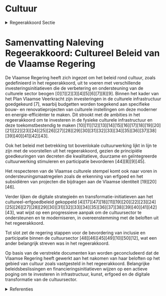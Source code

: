 # Cultuur

<details>
        <summary>Regeerakkoord Sectie </summary>
        <p>5.2 Cultuur 1 Cultuur zit in het DNA van de Vlaming. We hebben van vorige generaties een rijke cultuur geërfd die ons vandaag inspireert en een venster op de wereld biedt. We maken van Vlaanderen een sterke en zelfzekere natie waar Vlamingen en bezoe-kers fier op zijn, met aandacht voor een rijke waaier aan culturele beleving.. Cultuur is ook erfgoed en vrijetijdsbeleving en zelfs internationale diplomatie. Vlaanderen kan pas echt stralen als het ook cultureel straalt. De Vlaamse Meesters – uit heden en verleden en in alle creatieve richtingen – moeten het uithangbord worden van de grootsheid die Vlaanderen in zich heeft. 2 Cultuur verbindt. Cultuur zorgt voor samenhorigheid en gemeenschapsvorming en is in een grote mate gebouwd op vrijwilli-gers. Cultuur wordt ondersteund, door zowel de overheid als private partners. Zij vormen het sociaal kapitaal van onze samenleving, de dragers van het kostbare weefsel, die we blijvend willen ondersteunen. We dragen zorg voor ons artistiek en cultureel erfgoed en hebben de ambitie om op het vlak van heden daagse en toekomstgerichte artistieke, architecturale en culturele activiteiten de wereldtop te zijn. Vlaanderen kent een rijk landschap aan culturele amateurvereni-gingen die ook onze aandacht verdienen. De amateurkunsten hebben een grote meer-waarde binnen het culturele veld en zijn een verrijking voor heel veel Vlamingen.. We stimuleren verdere samenwerkingen op het terrein tussen de professionele kunsten, de amateurkunsten en deeltijds kunstonderwijs. We hebben ook oog voor nieuwe cultuur-vormen zoals o.a. “urban culture”. 3 Voor Kunstorganisaties die op Vlaams niveau ondersteund worden, willen we de lat hoog blijven leggen. Zowel op artistiek als zakelijk vlak moet een internationaal niveau de ambitie zijn. Daarbij willen wij blijvend scherpe keuzes maken. De grote kunst-instellingen van de Vlaamse Gemeenschap blijven omwille van hun internationale artistieke niveau, bereik en omvang de artistieke topambassadeurs die Vlaanderen internationaal mee op de kaart zetten. Zij moeten toonaangevend zijn inzake kwaliteit, publiekswerking, cultureel ondernemerschap en management en bieden talent ontplooiings kansen aan. 4 Daarnaast bieden we een antwoord op de legitieme vraag van een aantal structureel verankerde kunsthuizen voor een grotere financiële zekerheid op lange termijn. We passen hiervoor het kunstendecreet aan. 5 Het projectenbeleid geeft ontwikkelings-kansen aan opkomend talent, maar dit mag er niet toe leiden dat de illusie wordt gecreëerd dat dit automatisch leidt tot een structurele subsidie. Bij de beoordeling gebeurt de selectie prioritair in functie van het potentieel om een internationaal niveau te bereiken. Selectiever kiezen moet ook leiden tot een betere ondersteuning voor diegene die de norm halen. 6 Voordat een samenwerking met Kanal in Brussel kan worden uitgebouwd, moet Kanal ook een duidelijke Vlaamse stempel dragen, zowel naar uitstraling als binnen de organisatiestructuur, inclusief in zake de normen van deugdelijk bestuur, zoals we ook blijven inzetten op het goed werkende samenwerkingsmodel van Flagey. 7 De aandacht voor de cultureel erfgoeds-ector blijft eveneens een prioriteit. Onze Vlaamse musea en erfgoedbibliotheken, archiefinstellingen hebben objecten, kunst-werken, boeken en documenten uit het verleden bewaard voor het heden en voor de generaties na ons. Zij vertellen ons het verhaal van ons gedeeld verleden en de opbouw van onze Vlaamse identiteit. We versterken de financiële inhaalbeweging die in de vorige regeerperiode is ingezet. Daarnaast is er binnen deze sector ook een noodzaak om te komen tot een beter management en een beter zakelijk beleid van verschillende erfgoedinstellingen. Dit alles moet in samenspraak met de lokale besturen worden opgenomen. We werken verder aan Inventaris Vlaanderen voor immaterieel cultureel erfgoed . 8 We nemen een regierol op voor een afgestemd depotbeleid dat niet enkel inzet op nieuwe bewaarplaatsen om te borgen maar na waardering en inventarisatie, ook resulteert in herbestemmen en afstoten. We doen dit samen met specifieke partners en lokale besturen en gezamenlijk voor cultureel en onroerend erfgoed. In het kader van dit depotbeleid is er ook aandacht voor de collecties van herbestemde kerken. 9 Door de eeuwen heen heeft Vlaanderen steeds op cultureel vlak een voortrekkersrol ingenomen. Om deze positie te behouden en te versterken werken we een regeling uit voor internationale bruiklenen die onze musea in staat stelt om zich als volwaardige partner te profileren bij het opzetten van internationale tentoonstellingen, en die een belangrijke hefboom vormt voor de werking en het imago van onze erfgoedsector. 10 Vlaanderen beschikt over grote en zeer interessante private collecties. We stimu-leren het overleg tussen deze verzamelaars en onze musea. We gaan na in welke mate en onder welke voorwaarden deze collecties aan het brede publiek kunnen getoond worden, met respect voor het publiek karakter van onze musea. Ter versterking van het Vlaamse topstukkenbeleid onder-zoeken we de mogelijkheden van een private topstukkenstichting. 11 We werken een modernisering uit van de reeds bestaande regeling inzake de inbetaling-geving van kunstwerken om zo de collectie van de Vlaamse Gemeenschap met topstukken en sleutelwerken te verrijken. 12 We blijven inzetten op de verbreding, en verdieping van de vrijetijdsparticipatie van alle Vlamingen. Daarvoor zal Vlaanderen de Uitpas verder aanbieden als opstap aan alle geïnteresseerde lokale besturen. We geven de museumpas alle kansen. 13 De aandacht voor cultureel onder-nemerschap wordt versterkt. De huidige instrumenten (cultuurloket, cultuurkrediet, kunstkoopregeling…) worden verdergezet, geëvalueerd en waar nodig versterkt. Het secundair kunstonderwijs (KSO), maar ook de artistieke hogescholen en universitaire opleidingen, zetten in op cultureel onder-nemerschap. We onderzoeken verder de mogelijkheden om private en publieke partners nauwer te betrekken. 14 Het decreet bovenlokale cultuurwerking is sinds 1 januari 2019 van kracht. We leggen bij de beoordeling van aanvragen sterk het accent op het transversale aspect. We blijven samenwerking tussen organisaties en lokale besturen en/of intergemeentelijke samen-werkingen hierin aanmoedigen. We monitoren en evalueren de eerste uitrol van dit decreet op het terrein en passen des gevallend aan. 15 Het nieuwe circusdecreet voorziet in de ondersteuning van alle facetten van een geïntegreerd circusbeleid met als doel een antwoord te bieden op de groeiende Vlaamse en internationale dynamiek en professionalisering van deze sector. 16 We versterken de werkingen van Z33, het expertisecentrum Bokrijk/Crafts en Alden Biesen (o.m. op het vlak van muziek educatie, oude muziek, opera) zodat ze de toege-wezen trekkende en stimulerende rol structureel verder kunnen uitbouwen. De opgestarte regionale trajectbegeleiding wordt op basis van een monitoring en evaluatie van de tus sen tijdse resultaten waar nodig bijgestuurd. 17 Investeren in culturele infrastructuur is een absolute prioriteit voor deze Vlaamse regering. Door diverse grote werven aan te pakken, wil ze een duidelijk verschil maken. Investeren in infrastructuur is ook een investering in de artistieke toekomst. 18 We werken de verbouwing van KMSKA deze regeerperiode af en heropenen het. Om de internationale ambities van KMSKA waar te maken zal de Vlaamse regering na heropening ook extra investeren in de werking van dit museum. Ook het MHKA in Antwerpen zit in een traject naar een nieuw gebouw op de site Zuidersluis/hof Van beroep. Tijdens deze regeerperiode zetten we de nodige stappen om tegen het einde van de regeerperiode ook effectief aan het bouwen te zijn. 19 De grote zaal van het Kaaitheater wordt gerenoveerd en op de site wordt ook een tweede zaal voor kleinere producties en extra presentatieruimte gerealiseerd. Ook de vernieuwingswerken aan het Kunsten-centrum Stuk worden verdergezet. 20 Voor de Gentse operasite wordt in overleg en samenwerking met de stad Gent als eigenaar tijdens deze regeerperiode het masterplan opgesteld en starten we met de realisatie van de renovatie en restauratie. Hetzelfde gebeurt met de Bourla schouw-burg te Antwerpen waar eveneens in overleg en samenwerking met de Stad Antwerpen een hedendaagse schouwburg op inter-nationaal niveau wordt gerealiseerd zonder afbreuk te doen aan de historische context en de erfgoedwaarde. Ook met de stad Brugge wordt samengewerkt om de plannen voor de vernieuwde museumsite in de binnenstad te realiseren. 21 De werken aan KMSKA, M HKA, Bourla, de Gentse Opera, het Kaaitheater en de ver nieuwde museumsite in Brugge maken ook deel uit van een breder cultuur- toeristisch verhaal waarin we Vlaanderen, Vlaamse meesters en Vlaams erfgoed op de kaart zetten. 22 Met het Sportinfrastructuurplan van vorige legislatuur als voorbeeld, plannen we een structurele aanpak voor bovenlokale culturele infrastructuur en bouwen een lange termijnvisie uit. Andere projectaanvragen voor onder-steuning als grote culturele infrastructuur van uitzonderlijke omvang, toetsen we op inhoudelijke meerwaarde van het landschap, draagvlak en financiële haalbaarheid. 23 We dringen bij de federale regering aan op de overdracht van het Amerikaans Theater voor de creatie van een nieuwe Vlaamse culturele pool. Dit moet leiden tot een theaterzaal met een capaciteit van 1.200 zitjes die het mogelijk moet maken om een aantal grotere dans-, theater-, en muziekproducties op rendabele wijze naar Brussel te halen. Tevens beogen we daarmee een broedplek voor jong artistiek talent waar ze kunnen creëren, leren en onderling uitwisselen. Na overdracht zal de coördinatie van dit project gebeuren door de Ancienne Belgique. 24 We starten een traject om onze Vlaamse geschiedenis te ontsluiten in een museum voor de geschiedenis en cultuur van Vlaanderen. De regering onderzoekt hiervoor de verschillende scenario’s en zal nog deze regeerperiode de eerste concrete stappen zetten. 25 De digitalisering van de cultuursector blijft een aandachtspunt. Daartoe verlengen we de opdracht van Publiq en VIAA. We voeren een éénduidig beleid dat versnippering tegengaat, meerwaarde biedt aan de cultuuraanbieder- en gebruiker en werkt in een gezond businessmodel. 26 We zetten de efficiëntie-oefening in de culturele bovenbouw verder, zodanig dat er meer budget naar de basiswerking kan vloeien. 27 We erkennen de verbindende en eman-cipatorische kracht van het sociaal-cultu-reel werk en het belang ervan voor de vorming van een betrokken samenleving, met een collectief gedeelde identiteit gebaseerd op een gemeenschappelijke sokkel van waarden en fundamentele rechten en vrijheden. Het moet gaan om organisaties die bijdragen aan de emancipatie van mensen en groepen en aan de versterking van een democratische, inclusieve en duurzame samenleving. Om dit nog sterker tot uitdrukking te brengen passen we het huidige decreet sociaal-cultureel werk aan om dit te beklemtonen en maken we van beide een prioritaire subsidievoorwaarde. Initiatieven die zich terugplooien op etnisch-culturele afkomst worden daarbij niet meer gesubsi-dieerd. Tevens zal de toekomstige subsidi-ering gebaseerd zijn op de uitgevoerde visitatie, de strikte toepassing van de beoordelingscriteria en de inpassing in een landschapstekening. Deze drie elementen staan elk op zich en vormen het afwegings-kader. Met deze beslissingsbepalende toetsstenen subsidiëren we prioritair sociaal-culturele organisaties die inzetten op gemeenschapsvorming, verbinding, samenwerking, segregatie tegengaan, bruggen bouwen en formeel en informeel leren. Bij de subsidiekeuzes en -beslissingen houden we zoals nu reeds voorzien in het decreet rekening met de breedte van het draagvlak en de maatschappelijke relevantie van de organisatie, zoals het actief betalend ledenaantal of de reële werking, organisatie en aanwezigheid op het terrein. De aanpas-sing van het decreet wijzigt het geplande tijdskader niet. Zoals bij andere cultuur-decreten houden we bij de subsidietoeken-ning rekening met adviezen van externe experten, maar blijft de finale inhoudelijke afweging van de regelgevend vastgelegde beleidsdoelstellingen en criteria en het bepalen van het subsidiebedrag zelf binnen het budgettaire kader zonder beperking autonoom berusten bij de regering. We passen in functie daarvan ook de advies-procedures en de regels voor de bepaling van het subsidiebedrag in het decreet aan. 28 We versterken de Vlaamse identiteit via een extra investering in het Vlaams audio-visueel Fonds en in het Vlaams Fonds voor de Letteren en we blijven tevens inzetten op de promotie in binnen- en buitenland van onze Vlaamse creaties en auteurs. We zetten bij beide fondsen in op de verster-king van de samenwerking met Nederland. We werken verder aan een gedragen én duurzaam taal- en leesbevorderingsbeleid over diverse beleidsdomeinen heen. </p>
        </details> 

# Samenvatting Naleving Regeerakkoord: Cultureel Beleid van de Vlaamse Regering

De Vlaamse Regering heeft zich ingezet om het beleid rond cultuur, zoals gedefinieerd in het regeerakkoord, uit te voeren met verschillende investeringsinitiatieven die de verbetering en ondersteuning van de culturele sector beogen \[0\]\[1\]\[2\]\[3\]\[4\]\[5\]\[6\]\[7\]\[8\]\[9\]. Binnen het kader van het Plan Vlaamse Veerkracht zijn investeringen in de culturele infrastructuur goedgekeurd \[7\], waarbij budgetten worden toegekend aan specifieke bouw- en renovatieprojecten van culturele instellingen om deze moderner en energie-efficiënter te maken. Dit strookt met de ambities in het regeerakkoord om te investeren in de fysieke culturele infrastructuur en deze toekomstbestendig te maken \[10\]\[11\]\[12\]\[13\]\[14\]\[15\]\[16\]\[17\]\[18\]\[19\]\[20\]\[21\]\[22\]\[23\]\[24\]\[25\]\[26\]\[27\]\[28\]\[29\]\[30\]\[31\]\[32\]\[33\]\[34\]\[35\]\[36\]\[37\]\[38\]\[39\]\[40\]\[41\]\[42\]\[43\].

Ook het beleid met betrekking tot bovenlokale cultuurwerking lijkt in lijn te zijn met de voorstellen uit het regeerakkoord, gezien de principiële goedkeuringen van decreten die kwalitatieve, duurzame en geïntegreerde cultuurwerking stimuleren en participatie bevorderen \[44\]\[8\]\[9\]\[45\].

Het respecteren van de Vlaamse culturele stempel komt ook naar voren in ondersteuningsmaatregelen zoals de erkenning van erfgoed en het subsidiëren van projecten die bijdragen aan de Vlaamse identiteit \[19\]\[20\]\[46\].

Verder lijken de digitale strategieën en transformatie-initiatieven aan het cultureel-erfgoedbeleid gekoppeld \[4\]\[17\]\[47\]\[18\]\[11\]\[19\]\[20\]\[22\]\[23\]\[24\]\[25\]\[26\]\[27\]\[28\]\[29\]\[30\]\[31\]\[32\]\[33\]\[34\]\[35\]\[36\]\[37\]\[38\]\[39\]\[40\]\[41\]\[42\]\[43\], wat wijst op een progressieve aanpak om de cultuursector te ondersteunen en te moderniseren, in overeenstemming met de beloften uit het regeerakkoord.

Tot slot zet de regering stappen voor de bevordering van inclusie en participatie binnen de cultuursector \[48\]\[46\]\[45\]\[49\]\[10\]\[50\]\[12\], wat een ander belangrijk streven was in het regeerakkoord.

Op basis van de verstrekte documenten kan worden geconcludeerd dat de Vlaamse Regering heeft gewerkt aan het nakomen van haar beloften op het gebied van cultuur zoals vastgesteld in het regeerakkoord. Belangrijke beleidsbeslissingen en financieringsinitiatieven wijzen op een actieve poging om te investeren in infrastructuur, kunst, erfgoed en de digitale transformatie van de cultuursector.

<details>
        <summary> Referenties</summary>
        **[\[0\]](https://beslissingenvlaamseregering.vlaanderen.be/?search=Plan%20Vlaamse%20Veerkracht%3A%20Culturele%20investeringssubsidies&dateOption=select&startDate=2022-11-10T07%3A00%3A00Z&endDate=2022-11-10T07%3A00%3A00Z)** : **(2022-11-10)** Plan Vlaamse Veerkracht: Culturele investeringssubsidies 

**[\[1\]](https://beslissingenvlaamseregering.vlaanderen.be/?search=Plan%20Vlaamse%20Veerkracht%3A%20toekenning%20investeringssubsidies%20culturele%20topinfrastructuur%20en%20cultuurinfrastructuur%20van%20bovenlokaal%20belang&dateOption=select&startDate=2022-01-14T09%3A00%3A00Z&endDate=2022-01-14T09%3A00%3A00Z)** : **(2022-01-14)** Plan Vlaamse Veerkracht: toekenning investeringssubsidies culturele topinfrastructuur en cultuurinfrastructuur van bovenlokaal belang 

**[\[2\]](https://beslissingenvlaamseregering.vlaanderen.be/?search=Plan%20Vlaamse%20Veerkracht%3A%20investeringssubsidies%20voor%20culturele%20topinfrastructuur%20en%20cultuurinfrastructuur%20van%20bovenlokaal%20belang&dateOption=select&startDate=2022-12-09T09%3A00%3A00Z&endDate=2022-12-09T09%3A00%3A00Z)** : **(2022-12-09)** Plan Vlaamse Veerkracht: investeringssubsidies voor culturele topinfrastructuur en cultuurinfrastructuur van bovenlokaal belang 

**[\[3\]](https://beslissingenvlaamseregering.vlaanderen.be/?search=Plan%20Vlaamse%20Veerkracht%3A%20Investeringssubsidies%2010%20projectvoorstellen%20culturele%20topinfrastructuur%20en%20cultuurinfrastructuur%20van%20bovenlokaal%20belang&dateOption=select&startDate=2021-07-09T08%3A00%3A00Z&endDate=2021-07-09T08%3A00%3A00Z)** : **(2021-07-09)** Plan Vlaamse Veerkracht: Investeringssubsidies 10 projectvoorstellen culturele topinfrastructuur en cultuurinfrastructuur van bovenlokaal belang 

**[\[4\]](https://beslissingenvlaamseregering.vlaanderen.be/?search=Strategische%20Visienota%20Cultureel%20Erfgoed&dateOption=select&startDate=2021-03-31T15%3A00%3A00Z&endDate=2021-03-31T15%3A00%3A00Z)** : **(2021-03-31)** Strategische Visienota Cultureel Erfgoed 

**[\[5\]](https://beslissingenvlaamseregering.vlaanderen.be/?search=Plan%20Vlaamse%20Veerkracht%3A%20Investeringssubsidies%20grote%20culturele%20infrastructuur%20%28projectoproep%202021%29&dateOption=select&startDate=2022-01-14T09%3A00%3A00Z&endDate=2022-01-14T09%3A00%3A00Z)** : **(2022-01-14)** Plan Vlaamse Veerkracht: Investeringssubsidies grote culturele infrastructuur (projectoproep 2021) 

**[\[6\]](https://beslissingenvlaamseregering.vlaanderen.be/?search=Cultureel-erfgoedconvenants%202021-2026%3A%20toekenning%20werkingssubsidies&dateOption=select&startDate=2020-10-09T08%3A00%3A00Z&endDate=2020-10-09T08%3A00%3A00Z)** : **(2020-10-09)** Cultureel-erfgoedconvenants 2021-2026: toekenning werkingssubsidies 

**[\[7\]](https://beslissingenvlaamseregering.vlaanderen.be/?search=Plan%20Vlaamse%20Veerkracht%3A%20100%20miljoen%20euro%20voor%20versnellen%20infrastructuurinvesteringen%20Vlaamse%20cultuursector&dateOption=select&startDate=2021-04-23T08%3A00%3A00Z&endDate=2021-04-23T08%3A00%3A00Z)** : **(2021-04-23)** Plan Vlaamse Veerkracht: 100 miljoen euro voor versnellen infrastructuurinvesteringen Vlaamse cultuursector 

**[\[8\]](https://beslissingenvlaamseregering.vlaanderen.be/?search=Voorontwerp%20van%20decreet%20over%20de%20bovenlokale%20cultuurwerking&dateOption=select&startDate=2023-07-07T09%3A00%3A00Z&endDate=2023-07-07T09%3A00%3A00Z)** : **(2023-07-07)** Voorontwerp van decreet over de bovenlokale cultuurwerking 

**[\[9\]](https://beslissingenvlaamseregering.vlaanderen.be/?search=Ontwerpdecreet%20over%20de%20bovenlokale%20cultuurwerking&dateOption=select&startDate=2023-10-27T08%3A00%3A00Z&endDate=2023-10-27T08%3A00%3A00Z)** : **(2023-10-27)** Ontwerpdecreet over de bovenlokale cultuurwerking 

**[\[10\]](https://beslissingenvlaamseregering.vlaanderen.be/?search=Projecten%20Taskforce%20Cultuur%20op%20korte%20termijn&dateOption=select&startDate=2021-06-18T08%3A00%3A00Z&endDate=2021-06-18T08%3A00%3A00Z)** : **(2021-06-18)** Projecten Taskforce Cultuur op korte termijn 

**[\[11\]](https://beslissingenvlaamseregering.vlaanderen.be/?search=Voorontwerp%20van%20decreet%20tot%20structurele%20subsidi%C3%ABring%20van%20kernorganisaties%20om%20de%20digitale%20transformatie%20van%20de%20cultuursector%20aan%20te%20sturen&dateOption=select&startDate=2023-02-03T09%3A00%3A00Z&endDate=2023-02-03T09%3A00%3A00Z)** : **(2023-02-03)** Voorontwerp van decreet tot structurele subsidiëring van kernorganisaties om de digitale transformatie van de cultuursector aan te sturen 

**[\[12\]](https://beslissingenvlaamseregering.vlaanderen.be/?search=Wijziging%20decreet%20Lokaal%20Cultuurbeleid%20en%20subsidiedecreet%20kernorganisaties%20om%20de%20digitale%20transformatie%20van%20de%20cultuursector%20aan%20te%20sturen%2C%20en%20opheffing%20participatiedecreet&dateOption=select&startDate=2023-10-13T08%3A00%3A00Z&endDate=2023-10-13T08%3A00%3A00Z)** : **(2023-10-13)** Wijziging decreet Lokaal Cultuurbeleid en subsidiedecreet kernorganisaties om de digitale transformatie van de cultuursector aan te sturen, en opheffing participatiedecreet 

**[\[13\]](https://beslissingenvlaamseregering.vlaanderen.be/?search=COVID-19%20noodfonds%3A%20steun%20culturele%20organisaties&dateOption=select&startDate=2020-07-03T08%3A00%3A00Z&endDate=2020-07-03T08%3A00%3A00Z)** : **(2020-07-03)** COVID-19 noodfonds: steun culturele organisaties 

**[\[14\]](https://beslissingenvlaamseregering.vlaanderen.be/?search=Uitvoeringsbesluit%20Cultuurerfgoeddecreet&dateOption=select&startDate=2022-07-08T08%3A00%3A00Z&endDate=2022-07-08T08%3A00%3A00Z)** : **(2022-07-08)** Uitvoeringsbesluit Cultuurerfgoeddecreet 

**[\[15\]](https://beslissingenvlaamseregering.vlaanderen.be/?search=Besteding%20van%20de%20middelen%20uit%20het%20Vlaams%20Klimaatfonds%20%28VKF%29%20voor%20het%20energiezuiniger%20maken%20van%20de%20cultuurinfrastructuur&dateOption=select&startDate=2023-09-29T08%3A00%3A00Z&endDate=2023-09-29T08%3A00%3A00Z)** : **(2023-09-29)** Besteding van de middelen uit het Vlaams Klimaatfonds (VKF) voor het energiezuiniger maken van de cultuurinfrastructuur 

**[\[16\]](https://beslissingenvlaamseregering.vlaanderen.be/?search=Regeling%20toekenning%20investeringssubsidies%20strategische%20cultuur-%20en%20jeugdinfrastructuur&dateOption=select&startDate=2023-05-26T08%3A00%3A00Z&endDate=2023-05-26T08%3A00%3A00Z)** : **(2023-05-26)** Regeling toekenning investeringssubsidies strategische cultuur- en jeugdinfrastructuur 

**[\[17\]](https://beslissingenvlaamseregering.vlaanderen.be/?search=Verdeling%20van%20de%20middelen%20van%20het%20noodfonds%20cultuur&dateOption=select&startDate=2020-07-10T08%3A00%3A00Z&endDate=2020-07-10T08%3A00%3A00Z)** : **(2020-07-10)** Verdeling van de middelen van het noodfonds cultuur 

**[\[18\]](https://beslissingenvlaamseregering.vlaanderen.be/?search=Decreet%20structurele%20subsidi%C3%ABring%20kernorganisaties%20om%20digitale%20transformatie%20cultuursector%20aan%20te%20sturen&dateOption=select&startDate=2023-06-23T08%3A00%3A00Z&endDate=2023-06-23T08%3A00%3A00Z)** : **(2023-06-23)** Decreet structurele subsidiëring kernorganisaties om digitale transformatie cultuursector aan te sturen 

**[\[19\]](https://beslissingenvlaamseregering.vlaanderen.be/?search=Subsidi%C3%ABring%20van%20kernorganisaties%3A%20digitale%20transformatie%20cultuursector&dateOption=select&startDate=2023-06-09T08%3A00%3A00Z&endDate=2023-06-09T08%3A00%3A00Z)** : **(2023-06-09)** Subsidiëring van kernorganisaties: digitale transformatie cultuursector 

**[\[20\]](https://beslissingenvlaamseregering.vlaanderen.be/?search=Uitvoeringsbesluit%20Cultuurerfgoeddecreet&dateOption=select&startDate=2022-05-13T08%3A00%3A00Z&endDate=2022-05-13T08%3A00%3A00Z)** : **(2022-05-13)** Uitvoeringsbesluit Cultuurerfgoeddecreet 

**[\[21\]](https://beslissingenvlaamseregering.vlaanderen.be/?search=Regeling%20toekenning%20investeringssubsidies%20strategische%20cultuur-%20en%20jeugdinfrastructuur&dateOption=select&startDate=2023-09-15T08%3A00%3A00Z&endDate=2023-09-15T08%3A00%3A00Z)** : **(2023-09-15)** Regeling toekenning investeringssubsidies strategische cultuur- en jeugdinfrastructuur 

**[\[22\]](https://beslissingenvlaamseregering.vlaanderen.be/?search=Plan%20Vlaamse%20Veerkracht%3A%20Digitale%20transformatie%20cultuursector%3A%20%E2%80%98doelgericht%20digitaal%20transformeren%E2%80%99%20%28VV072%29%20en%20%E2%80%98koppeling%20databanken%20en%20betere%20informatiedoorstroming%E2%80%99&dateOption=select&startDate=2021-07-16T06%3A00%3A00Z&endDate=2021-07-16T06%3A00%3A00Z)** : **(2021-07-16)** Plan Vlaamse Veerkracht: Digitale transformatie cultuursector: ‘doelgericht digitaal transformeren’ (VV072) en ‘koppeling databanken en betere informatiedoorstroming’ 

**[\[23\]](https://beslissingenvlaamseregering.vlaanderen.be/?search=Bestuursmandaten%20culturele%20organisaties%3A%20benoemingen&dateOption=select&startDate=2021-10-22T08%3A00%3A00Z&endDate=2021-10-22T08%3A00%3A00Z)** : **(2021-10-22)** Bestuursmandaten culturele organisaties: benoemingen 

**[\[24\]](https://beslissingenvlaamseregering.vlaanderen.be/?search=Cultuurloket%3A%20subsidie%20uitbouw%20van%20coronagerelateerd%20advies&dateOption=select&startDate=2021-07-16T06%3A00%3A00Z&endDate=2021-07-16T06%3A00%3A00Z)** : **(2021-07-16)** Cultuurloket: subsidie uitbouw van coronagerelateerd advies 

**[\[25\]](https://beslissingenvlaamseregering.vlaanderen.be/?search=Vlaams%20internationaal%20cultuurbeleid%3A%20strategisch%20kader%202021-2025&dateOption=select&startDate=2021-12-03T09%3A00%3A00Z&endDate=2021-12-03T09%3A00%3A00Z)** : **(2021-12-03)** Vlaams internationaal cultuurbeleid: strategisch kader 2021-2025 

**[\[26\]](https://beslissingenvlaamseregering.vlaanderen.be/?search=Konekt%20vzw%3A%203%20miljoen%20euro%20investeringssubsidie%20%27De%20Inclusiehub%27&dateOption=select&startDate=2020-09-25T08%3A00%3A00Z&endDate=2020-09-25T08%3A00%3A00Z)** : **(2020-09-25)** Konekt vzw: 3 miljoen euro investeringssubsidie 'De Inclusiehub' 

**[\[27\]](https://beslissingenvlaamseregering.vlaanderen.be/?search=Besteding%20van%20de%20middelen%20uit%20het%20Vlaams%20Klimaatfonds%20voor%20het%20energiezuiniger%20maken%20van%20cultuur-%20en%20jeugdinfrastructuur&dateOption=select&startDate=2021-11-12T09%3A00%3A00Z&endDate=2021-11-12T09%3A00%3A00Z)** : **(2021-11-12)** Besteding van de middelen uit het Vlaams Klimaatfonds voor het energiezuiniger maken van cultuur- en jeugdinfrastructuur 

**[\[28\]](https://beslissingenvlaamseregering.vlaanderen.be/?search=Plan%20Vlaamse%20Veerkracht%3A%20dossiers%2072%20en%20129&dateOption=select&startDate=2021-05-07T08%3A00%3A00Z&endDate=2021-05-07T08%3A00%3A00Z)** : **(2021-05-07)** Plan Vlaamse Veerkracht: dossiers 72 en 129 

**[\[29\]](https://beslissingenvlaamseregering.vlaanderen.be/?search=Regeling%20toekenning%20sectorale%20investeringssubsidies%20cultuur-%20en%20jeugdinfrastructuur%20met%20bovenlokaal%20belang%202022-2026&dateOption=select&startDate=2022-04-29T08%3A00%3A00Z&endDate=2022-04-29T08%3A00%3A00Z)** : **(2022-04-29)** Regeling toekenning sectorale investeringssubsidies cultuur- en jeugdinfrastructuur met bovenlokaal belang 2022-2026 

**[\[30\]](https://beslissingenvlaamseregering.vlaanderen.be/?search=Besteding%20middelen%20Vlaams%20Klimaatfonds%20%28VKF%29%20voor%20energiezuiniger%20maken%20eigen%20cultuurinfrastructuur%20Vlaamse%20Gemeenschap&dateOption=select&startDate=2023-05-26T08%3A00%3A00Z&endDate=2023-05-26T08%3A00%3A00Z)** : **(2023-05-26)** Besteding middelen Vlaams Klimaatfonds (VKF) voor energiezuiniger maken eigen cultuurinfrastructuur Vlaamse Gemeenschap 

**[\[31\]](https://beslissingenvlaamseregering.vlaanderen.be/?search=Wijziging%20decreet%20Lokaal%20Cultuurbeleid%20en%20subsidiedecreet%20kernorganisaties%20om%20de%20digitale%20transformatie%20van%20de%20cultuursector%20aan%20te%20sturen%2C%20en%20opheffing%20participatiedecreet&dateOption=select&startDate=2023-07-07T09%3A00%3A00Z&endDate=2023-07-07T09%3A00%3A00Z)** : **(2023-07-07)** Wijziging decreet Lokaal Cultuurbeleid en subsidiedecreet kernorganisaties om de digitale transformatie van de cultuursector aan te sturen, en opheffing participatiedecreet 

**[\[32\]](https://beslissingenvlaamseregering.vlaanderen.be/?search=Nieuwe%20beheersovereenkomst%20Cultuurloket%20vzw%20voor%20de%20beleidsperiode%202023-2027&dateOption=select&startDate=2022-12-23T09%3A00%3A00Z&endDate=2022-12-23T09%3A00%3A00Z)** : **(2022-12-23)** Nieuwe beheersovereenkomst Cultuurloket vzw voor de beleidsperiode 2023-2027 

**[\[33\]](https://beslissingenvlaamseregering.vlaanderen.be/?search=Uitvoering%20decreet%20subsidi%C3%ABring%20kernorganisaties%20om%20digitale%20transformatie%20cultuursector%20aan%20te%20sturen&dateOption=select&startDate=2023-09-08T08%3A00%3A00Z&endDate=2023-09-08T08%3A00%3A00Z)** : **(2023-09-08)** Uitvoering decreet subsidiëring kernorganisaties om digitale transformatie cultuursector aan te sturen 

**[\[34\]](https://beslissingenvlaamseregering.vlaanderen.be/?search=Beleidsprioriteiten%20bovenlokale%20cultuurwerking&dateOption=select&startDate=2020-06-26T08%3A00%3A00Z&endDate=2020-06-26T08%3A00%3A00Z)** : **(2020-06-26)** Beleidsprioriteiten bovenlokale cultuurwerking 

**[\[35\]](https://beslissingenvlaamseregering.vlaanderen.be/?search=Vastleggen%20maatschappelijke%20uitdagingen%20in%20het%20kader%20van%20projectsubsidies%20sociaal-cultureel%20volwassenenwerk&dateOption=select&startDate=2022-01-21T09%3A00%3A00Z&endDate=2022-01-21T09%3A00%3A00Z)** : **(2022-01-21)** Vastleggen maatschappelijke uitdagingen in het kader van projectsubsidies sociaal-cultureel volwassenenwerk 

**[\[36\]](https://beslissingenvlaamseregering.vlaanderen.be/?search=Financiering%20infrastructuurproject%20Bourlaschouwburg%20Antwerpen&dateOption=select&startDate=2020-10-16T07%3A00%3A00Z&endDate=2020-10-16T07%3A00%3A00Z)** : **(2020-10-16)** Financiering infrastructuurproject Bourlaschouwburg Antwerpen 

**[\[37\]](https://beslissingenvlaamseregering.vlaanderen.be/?search=Aanduiding%20van%20collectiebeherende%20cultureel-erfgoedorganisaties%20als%20cultureel-erfgoedinstelling%3A%20voorselectie&dateOption=select&startDate=2021-12-17T09%3A00%3A00Z&endDate=2021-12-17T09%3A00%3A00Z)** : **(2021-12-17)** Aanduiding van collectiebeherende cultureel-erfgoedorganisaties als cultureel-erfgoedinstelling: voorselectie 

**[\[38\]](https://beslissingenvlaamseregering.vlaanderen.be/?search=Plan%20Vlaamse%20Veerkracht%3A%20dossier%20130&dateOption=select&startDate=2021-05-21T08%3A00%3A00Z&endDate=2021-05-21T08%3A00%3A00Z)** : **(2021-05-21)** Plan Vlaamse Veerkracht: dossier 130 

**[\[39\]](https://beslissingenvlaamseregering.vlaanderen.be/?search=Visienota%20%E2%80%98Naar%20een%20slagkrachtige%20cultuursector%20in%20digitale%20tijden.%20Een%20visie%20op%20de%20digitale%20transformatie%20van%20de%20cultuursector%E2%80%99&dateOption=select&startDate=2022-12-23T09%3A00%3A00Z&endDate=2022-12-23T09%3A00%3A00Z)** : **(2022-12-23)** Visienota ‘Naar een slagkrachtige cultuursector in digitale tijden. Een visie op de digitale transformatie van de cultuursector’ 

**[\[40\]](https://beslissingenvlaamseregering.vlaanderen.be/?search=Oproep%20tot%20kandidaatstelling%20voor%20een%20Kenniscentrum%20Cultuuronderzoek%20%282023-2027%29&dateOption=select&startDate=2022-09-02T08%3A00%3A00Z&endDate=2022-09-02T08%3A00%3A00Z)** : **(2022-09-02)** Oproep tot kandidaatstelling voor een Kenniscentrum Cultuuronderzoek (2023-2027) 

**[\[41\]](https://beslissingenvlaamseregering.vlaanderen.be/?search=Regeling%20toekenning%20sectorale%20investeringssubsidies%20cultuur-%20en%20jeugdinfrastructuur%20met%20bovenlokaal%20belang%202022-2026&dateOption=select&startDate=2022-03-11T09%3A00%3A00Z&endDate=2022-03-11T09%3A00%3A00Z)** : **(2022-03-11)** Regeling toekenning sectorale investeringssubsidies cultuur- en jeugdinfrastructuur met bovenlokaal belang 2022-2026 

**[\[42\]](https://beslissingenvlaamseregering.vlaanderen.be/?search=Werkingssubsidies%20in%20het%20kader%20van%20het%20Kunstendecreet%20in%20de%20periode%202023-2027&dateOption=select&startDate=2022-06-24T08%3A00%3A00Z&endDate=2022-06-24T08%3A00%3A00Z)** : **(2022-06-24)** Werkingssubsidies in het kader van het Kunstendecreet in de periode 2023-2027 

**[\[43\]](https://beslissingenvlaamseregering.vlaanderen.be/?search=Erfbelasting%20betalen%20met%20cultuurgoederen%3A%20wijziging%20uitvoeringsbesluit%20decreet%20bescherming%20roerend%20cultureel%20erfgoed%20van%20uitzonderlijk%20belang&dateOption=select&startDate=2023-06-30T08%3A00%3A00Z&endDate=2023-06-30T08%3A00%3A00Z)** : **(2023-06-30)** Erfbelasting betalen met cultuurgoederen: wijziging uitvoeringsbesluit decreet bescherming roerend cultureel erfgoed van uitzonderlijk belang 

**[\[44\]](https://beslissingenvlaamseregering.vlaanderen.be/?search=Voorontwerp%20van%20decreet%20over%20de%20bovenlokale%20cultuurwerking&dateOption=select&startDate=2023-05-26T08%3A00%3A00Z&endDate=2023-05-26T08%3A00%3A00Z)** : **(2023-05-26)** Voorontwerp van decreet over de bovenlokale cultuurwerking 

**[\[45\]](https://beslissingenvlaamseregering.vlaanderen.be/?search=Uitvoeringsbesluit%20decreet%20bovenlokale%20cultuurwerking&dateOption=select&startDate=2023-12-15T09%3A00%3A00Z&endDate=2023-12-15T09%3A00%3A00Z)** : **(2023-12-15)** Uitvoeringsbesluit decreet bovenlokale cultuurwerking 

**[\[46\]](https://beslissingenvlaamseregering.vlaanderen.be/?search=Erfgoedronde%202024-2028%3A%20werkingssubsidies%20cultureel-erfgoedorganisaties&dateOption=select&startDate=2023-09-29T08%3A00%3A00Z&endDate=2023-09-29T08%3A00%3A00Z)** : **(2023-09-29)** Erfgoedronde 2024-2028: werkingssubsidies cultureel-erfgoedorganisaties 

**[\[47\]](https://beslissingenvlaamseregering.vlaanderen.be/?search=Ontwerpdecreet%20tot%20structurele%20subsidi%C3%ABring%20van%20kernorganisaties%20om%20de%20digitale%20transformatie%20van%20de%20cultuursector%20aan%20te%20sturen&dateOption=select&startDate=2023-04-21T08%3A00%3A00Z&endDate=2023-04-21T08%3A00%3A00Z)** : **(2023-04-21)** Ontwerpdecreet tot structurele subsidiëring van kernorganisaties om de digitale transformatie van de cultuursector aan te sturen 

**[\[48\]](https://beslissingenvlaamseregering.vlaanderen.be/?search=Werkingssubsidie%20cultureel-erfgoedconvenant%202021-2025%20Vlaamse%20Gemeenschapscommissie&dateOption=select&startDate=2021-07-09T08%3A00%3A00Z&endDate=2021-07-09T08%3A00%3A00Z)** : **(2021-07-09)** Werkingssubsidie cultureel-erfgoedconvenant 2021-2025 Vlaamse Gemeenschapscommissie 

**[\[49\]](https://beslissingenvlaamseregering.vlaanderen.be/?search=Steunpunt%20voor%20Bovenlokale%20Cultuur%20vzw%3A%20werkingssubsidie%202020-2024%0A&dateOption=select&startDate=2020-03-27T09%3A00%3A00Z&endDate=2020-03-27T09%3A00%3A00Z)** : **(2020-03-27)** Steunpunt voor Bovenlokale Cultuur vzw: werkingssubsidie 2020-2024
 

**[\[50\]](https://beslissingenvlaamseregering.vlaanderen.be/?search=Decreet%20ondersteuning%20van%20cultureel-erfgoedwerking&dateOption=select&startDate=2021-12-23T12%3A30%3A00Z&endDate=2021-12-23T12%3A30%3A00Z)** : **(2021-12-23)** Decreet ondersteuning van cultureel-erfgoedwerking 
        </details> 

